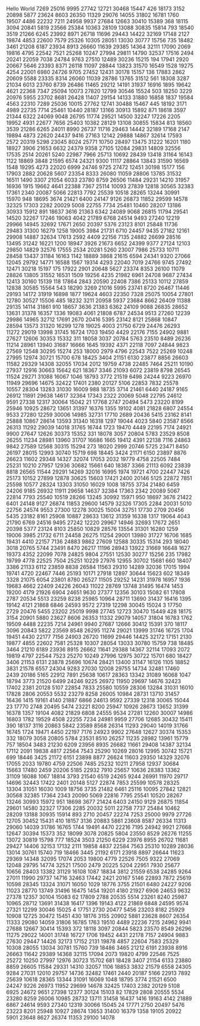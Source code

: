 Hello World
7269
25016
9995
27742
12721
30468
15447
426
18173
3152
20898
5877
23624
8603
26350
11329
29076
14055
31802
16781
1760
19507
4486
22232
7211
24958
9937
27684
12663
30410
15389
368
18115
3094
20841
5819
23566
25384
10363
28109
13088
30835
15814
793
18540
3519
21266
6245
23992
8971
26718
11696
29443
14422
32169
17148
2127
19874
4853
22600
7579
25326
10305
28051
13030
30777
15756
735
18482
3461
21208
6187
23934
8913
26660
11639
29385
14364
32111
17090
2069
19816
4795
22542
7521
25268
10247
27994
29811
14790
32537
17516
2494
20241
22059
7038
24784
9763
27510
12489
30236
15215
194
17941
2920
20667
5646
23393
8371
26118
11097
28844
13823
31570
16549
1528
19275
4254
22001
6980
24726
9705
27452
12431
30178
15157
136
17883
2862
20609
5588
23335
8314
26060
11039
28786
13765
31512
561
18308
3287
21034
6013
23760
8739
26486
11465
29212
14191
31937
16916
1895
19642
4621
22368
7347
25094
10073
27820
12799
30546
15524
503
18250
3229
20976
5955
23702
8681
26428
11407
29154
14133
31880
16858
1837
19584
4563
22310
7289
25036
10015
27762
12741
30488
15467
445
18192
3171
4989
22735
7714
25461
10440
28187
13166
30913
15892
871
18618
3597
21344
6322
24069
9048
26795
11774
29521
14500
32247
17226
2205
19952
4931
22677
7656
25403
10382
28129
13108
30855
15834
813
18560
3539
21286
6265
24011
8990
26737
11716
29463
14442
32189
17168
2147
19894
4873
22620
24437
9416
27163
12142
29888
14867
32614
17593
2572
20319
5298
23045
8024
25771
10750
28497
13475
31222
16201
1180
18927
3906
21653
6632
24379
9358
27105
12084
29831
14809
32556
17535
2514
20261
5240
22987
7966
25713
10692
28439
13418
31164
16143
1122
18869
3848
21595
6574
24321
9300
11117
28864
13843
31590
16569
1548
19295
4273
22020
6999
24746
9725
27472
12451
30198
15177
156
17903
2882
20628
5607
23354
8333
26080
11059
28806
13785
31532
16511
1490
3307
21054
6033
23780
8759
26506
11484
29231
14210
31957
16936
1915
19662
4641
22388
7367
25114
10093
27839
12818
30565
32383
17361
2340
20087
5066
22813
7792
25539
10518
28265
13244
30991
15970
948
18695
3674
21421
6400
24147
9126
26873
11852
29599
14578
32325
17303
2282
20029
5008
22755
7734
25481
10460
28207
13186
30933
15912
891
18637
3616
21363
6342
24089
9068
26815
11794
29541
14520
32267
17246
19063
4042
21789
6768
24514
9493
27240
12219
29966
14945
32692
17671
2650
20397
5376
23123
8101
25848
11736
29483
31300
16279
1258
19005
3984
21731
6710
24457
9435
27182
12161
29908
14887
32634
17613
2592
4409
22156
7135
24882
26699
28516
13495
31242
16221
1200
18947
3926
21673
6652
24399
9377
27124
12103
29850
14829
32576
17555
2534
20281
5260
23007
7986
25733
10711
28458
13437
31184
16163
1142
18889
3868
21615
6594
24341
9320
27066
12045
29792
14771
16588
1567
19314
4293
22040
7019
24766
9745
27492
12471
30218
15197
175
17922
2901
20648
5627
23374
8353
26100
11079
28826
13805
31552
16531
1509
19256
4235
21982
6961
24708
9687
27434
12413
30160
15139
118
17864
2843
20590
22408
7386
25133
10112
27859
12838
30585
15564
543
18290
3269
21016
5995
23741
8720
26467
11446
29193
14172
31919
16898
1877
19624
4603
22350
7328
25075
10054
27801
12780
30527
15506
485
18232
3211
20958
5937
23684
8662
26409
11388
29135
14114
31861
910
18657
3636
21383
6362
24109
9088
26835
28652
13631
31378
16357
1336
19083
4061
21808
6787
24534
9513
27260
12239
29986
14965
32712
17691
2670
20416
5395
23142
8121
25868
10847
28594
13573
31320
16299
1278
19025
4003
21750
6729
24476
26293
11272
29019
13998
31745
16724
1703
19450
4429
22176
7155
24902
9881
27627
12606
30353
15332
311
18058
3037
20784
5763
23510
8489
26236
11214
28961
13940
31687
16666
1645
19392
4371
22118
7097
24844
9823
27569
12548
30295
15274
253
18000
2979
4796
22543
7522
25269
10248
27995
12974
30721
15700
678
18425
3404
21151
6130
23877
8856
26603
11582
29329
14308
32055
17034
2012
19759
4738
22485
7464
25211
10190
27937
12916
30663
15642
621
18367
3346
21093
6072
23819
8798
26545
11524
29271
31088
16067
1046
18793
3772
21519
6498
24244
9223
26970
11949
29696
14675
32422
17401
2380
20127
5106
22853
7832
25578
10557
28304
13283
31030
16009
988
18735
3714
21461
6440
24187
9165
26912
11891
29638
14617
32364
17343
2322
20069
5048
22795
24612
9591
27338
12317
30064
15042
21
17768
2747
20494
5473
23220
8199
25946
10925
28672
13651
31397
16376
1355
19102
4081
21828
6807
24554
9533
27280
12259
30006
14985
32731
17710
2689
20436
5415
23162
8141
25888
10867
28614
13593
31340
16318
1297
19044
4023
5840
23587
8566
26313
11292
29039
14018
31765
16744
1723
19470
4449
22195
7174
24921
9900
27647
12626
30373
15352
331
18078
3057
20804
5783
23529
8508
26255
11234
28981
13960
31707
16686
1665
19412
4391
22138
7116
24863
9842
27589
12568
30315
15294
273
18020
2999
20746
5725
23471
8450
26197
28015
12993
30740
15719
698
18445
3424
21171
6150
23897
8876
26623
11602
29348
14327
32074
17053
2032
19779
4758
22505
7484
25231
10210
27957
12936
30682
15661
640
18387
3366
21113
6092
23839
8818
26565
11544
29291
14269
32016
16995
1974
19721
4700
22447
7426
25173
10152
27899
12878
30625
15603
17421
2400
20146
5125
22872
7851
25598
10577
28324
13303
31050
16029
1008
18755
3734
21480
6459
24206
9185
26932
11911
29658
14637
32384
17363
2342
20089
5067
22814
7793
25540
10519
28266
13245
30992
15971
950
18697
3676
21422
6401
24148
9127
26874
11853
29600
14579
32326
17305
2284
20031
5010
22756
24574
9553
27300
12278
30025
15004
32751
17730
2709
20456
5435
23182
8161
25908
10887
28633
13612
31359
16338
1317
19064
4043
21790
6769
24516
9495
27242
12220
29967
14946
32693
17672
2651
20398
5377
23124
8103
25850
10829
28576
13554
31301
16280
1259
19006
3985
21732
6711
24458
26275
11254
29001
13980
31727
16706
1685
19431
4410
22157
7136
24883
9862
27609
12588
30335
15314
293
18040
3018
20765
5744
23491
8470
26217
11196
28943
13922
31669
16648
1627
19373
4352
22099
7078
24825
9804
27551
12530
30277
15256
235
17982
19799
4778
22525
7504
25251
10229
27976
12955
30702
15681
660
18407
3386
21133
6112
23859
8838
26584
11563
29310
14289
32036
17015
1994
19741
4720
22467
7446
25193
10171
27918
12897
30644
15623
602
18349
3328
21075
6054
23801
8780
26527
11505
29252
14231
31978
16957
1936
19683
4662
22409
24226
26043
11022
28769
13748
31495
16474
1453
19200
4179
21926
6904
24651
9630
27377
12356
30103
15082
61
17808
2787
20534
5513
23259
8238
25985
10964
28711
13690
31437
16416
1395
19142
4121
21868
6846
24593
9572
27319
12298
30045
15024
3
17750
2729
20476
5455
23202
25019
9998
27745
12723
30470
15449
428
18175
3154
20901
5880
23627
8606
26353
11332
29079
14057
31804
16783
1762
19509
4488
22235
7214
24961
9940
27687
12666
30412
15391
370
18117
3096
20843
5822
23569
8548
26295
11274
29021
13999
31746
16725
1704
19451
4430
22177
7156
24903
26720
11699
29446
14425
32172
17151
2130
19877
4855
22602
7581
25328
10307
28054
13033
30780
15759
738
18485
3464
21210
6189
23936
8915
26662
11641
29388
14367
32114
17093
2072
19819
4797
22544
7523
25270
10249
27996
12975
30722
15701
680
18427
3406
21153
6131
23878
25696
10674
28421
13400
31147
16126
1105
18852
3831
21578
6557
24304
9283
27030
12008
29755
14734
32481
17460
2439
20186
5165
22912
7891
25638
10617
28363
13342
31089
16068
1047
18794
3773
21520
6499
24246
9225
26972
11950
29697
14676
32423
17402
2381
20128
5107
22854
7833
25580
10559
28306
13284
31031
16010
17828
2806
20553
5532
23279
8258
26005
10984
28731
13710
31457
16436
1415
19161
4140
21887
6866
24613
9592
27339
12318
30065
15044
23
17770
2748
20495
5474
23221
8200
25947
10926
28673
13652
31399
16378
1357
19104
4082
21829
6808
24555
9534
27281
12260
30007
14986
16803
1782
19529
4508
22255
7234
24981
9959
27706
12685
30432
15411
390
18137
3116
20863
5842
23589
8568
26314
11293
29040
14019
31766
16745
1724
19471
4450
22197
7176
24923
9902
27648
12627
30374
15353
332
18079
3058
20805
5784
23531
8510
26257
11235
28982
13961
15779
757
18504
3483
21230
6209
23956
8935
26682
11661
29408
14387
32134
17112
2091
19838
4817
22564
7543
25290
10269
28016
12995
30742
15721
699
18446
3425
21172
6151
23898
8877
26624
11603
29350
14329
32076
17055
2033
19780
4759
22506
7485
25232
10211
27958
12937
30684
15663
17480
2459
20206
5185
22932
7910
25657
10636
28383
13362
31109
16088
1067
18814
3793
21540
6519
24265
9244
26991
11970
29717
14696
32443
17422
2401
20148
5127
22874
7853
25599
10578
28325
13304
31051
16030
1009
18756
3735
21482
6461
25116
10095
27842
12821
30568
32385
17364
2343
20090
5069
22816
7795
25541
10520
28267
13246
30993
15972
951
18698
3677
21424
6403
24150
9129
26875
11854
29601
14580
32327
17306
2285
20032
5011
22758
7737
25484
10462
28209
13188
30935
15914
893
2710
20457
22274
7253
25000
9979
27726
12705
30452
15431
410
18157
3136
20883
5861
23608
8587
26334
11313
29060
14039
31786
16765
1744
19491
4470
22216
7195
24942
9921
27668
12647
30394
15373
352
18099
3078
20825
5804
23550
8529
26276
11255
13072
30819
15798
777
18524
3503
21250
6229
23976
8955
26702
11681
29427
14406
32153
17132
2111
19858
4837
22584
7563
25310
10289
28036
13014
30761
15740
719
18466
3445
21192
6171
23918
8897
26644
11623
29369
14348
32095
17074
2053
19800
4779
22526
7505
9322
27069
12048
29795
14774
32521
17500
2479
20225
5204
22951
7930
25677
10656
28403
13382
31129
16108
1087
18834
3812
21559
6538
24285
9264
27011
11990
29737
14716
32463
17442
2421
20167
5146
22893
7872
25619
10598
28345
13324
31071
16050
1029
18776
3755
21501
6480
24227
9206
11023
28770
13749
31496
16475
1454
19201
4180
21927
6906
24653
9632
27378
12357
30104
15083
62
17809
2788
20535
5514
23261
8240
25987
10965
28712
13691
31438
16417
1396
19143
4122
21869
6848
24595
9574
27321
12299
30046
15025
4
17751
2730
20477
5456
23203
8182
25929
10908
12725
30472
15451
430
18176
3155
20902
5881
23628
8607
26354
11333
29080
14059
31806
16785
1763
19510
4489
22236
7215
24962
9941
27688
12667
30414
15393
372
18118
3097
20844
5823
23570
8549
26296
11275
29022
14001
31748
16727
1706
19452
4431
22178
7157
24904
9883
27630
29447
14426
32173
17152
2131
19878
4857
22604
7583
25329
10308
28055
13034
30781
15760
739
18486
3465
21212
6191
23938
8916
26663
11642
29389
14368
32115
17094
2073
19820
4799
22546
7525
25272
10250
27997
12976
30723
15702
681
18428
3407
21154
6133
23880
8859
26605
11584
29331
14310
32057
1106
18853
3832
21579
6558
24305
9284
27031
12010
29757
14736
32482
17461
2440
20187
5166
22913
7892
25639
10618
28365
13344
31091
16069
1048
18795
3774
21521
6500
24247
9226
26973
11952
29699
14678
32425
17403
2382
20129
5108
6925
24672
9651
27398
12377
30124
15103
82
17829
2808
20555
5534
23280
8259
26006
10985
28732
13711
31458
16437
1416
19163
4142
21889
6867
24614
9593
27340
12319
30066
15045
24
17771
2750
20497
5476
23223
8201
25948
10927
28674
13653
31400
16379
1358
19105
20922
5901
23648
8627
26374
11353
29100
14078
